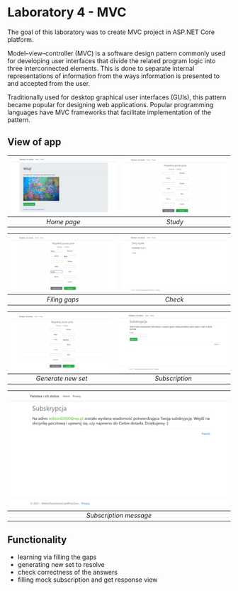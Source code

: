# Laboratory 4 - MVC
The goal of this laboratory was to create MVC project in ASP.NET Core platform.

Model–view–controller (MVC) is a software design pattern commonly used for developing user interfaces that divide the related program logic into three interconnected elements. This is done to separate internal representations of information from the ways information is presented to and accepted from the user.

Traditionally used for desktop graphical user interfaces (GUIs), this pattern became popular for designing web applications. Popular programming languages have MVC frameworks that facilitate implementation of the pattern. 

## View of app

|<img src="Images/home-page.png" alt="drawing" width="500"/>| <img src="Images/study.png" alt="drawing" width="500"/> |
| :--: | :--: |
| *Home page* | *Study* |


|<img src="Images/filling.png" alt="drawing" width="500"/> | <img src="Images/check.png" alt="drawing" width="500"/> |
| :--: | :--: |
| *Filing gaps* | *Check* |


|<img src="Images/new-set.png" alt="drawing" width="500"/> | <img src="Images/subscription.png" alt="drawing" width="500"/> |
| :--: | :--: |
| *Generate new set* | *Subscription* |

|<img src="Images/subscription_sent.png" alt="drawing" width="500"/>|
|:--:|
|*Subscription message*|

## Functionality
 - learning via filling the gaps
 - generating new set to resolve
 - check correctness of the answers 
 - filling mock subscription and get response view

  
